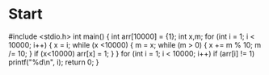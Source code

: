 # Start
#include <stdio.h>
int main()
{
	int arr[10000] = {1};
	int x,m;
	for (int i = 1; i < 10000; i++)
	{
		x = i;
		while (x <10000)
		{
			m = x;
			while (m > 0)
			{
				x += m % 10;
				m /= 10;
			}
			if (x<10000)
			arr[x] = 1;
		}
	}
	for (int i = 1; i < 10000; i++)
		if (arr[i] != 1)
			printf("%d\n", i);
	return 0;
}

